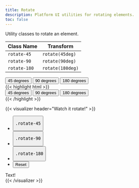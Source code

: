 ```yaml
---
title: Rotate
description: Platform UI utilities for rotating elements.
toc: false
---
```


Utility classes to rotate an element.

<table class="table mb-4">
  <thead>
    <tr>
      <th>Class Name</th>
      <th>Transform</th>
    </tr>
  </thead>
  <tbody>
    <tr>
      <td data-label="Class Name"><code>rotate-45</code></td>
      <td data-label="Transform"><code>rotate(45deg)</code></td>
    </tr>
    <tr>
      <td data-label="Class Name"><code>rotate-90</code></td>
      <td data-label="Transform"><code>rotate(90deg)</code></td>
    </tr>
    <tr>
      <td data-label="Class Name"><code>rotate-180</code></td>
      <td data-label="Transform"><code>rotate(180deg)</code></td>
    </tr>
  </tbody>
</table>

<div class="my-6">
    <div class="button-group">
        <button class="rotate-45 button">45 degrees</button>
        <button class="rotate-90 button">90 degrees</button>
        <button class="rotate-180 button">180 degrees</button>
    </div>
</div>

<div class="mt-3 mb-4">
{{< highlight html >}}
<div class="button-group">
    <button class="rotate-45 button">45 degrees</button>
    <button class="rotate-90 button">90 degrees</button>
    <button class="rotate-180 button">180 degrees</button>
</div>
{{< /highlight >}}
</div>

{{< visualizer header="Watch it rotate!" >}}
<div class="actions block">
  <ul class="list">
    <li>
      <button class="button" data-example-elements="rotate-45">
        <pre>.rotate-45</pre>
      </button>
    </li>
    <li>
      <button class="button" data-example-elements="rotate-90">
        <pre>.rotate-90</pre>
      </button>
    </li>
    <li>
      <button class="button" data-example-elements="rotate-180">
        <pre>.rotate-180</pre>
      </button>
    </li>
    <li>
      <button class="button button--salmon text--white" data-reset="true">
        Reset
      </button>
    </li>
  </ul>
</div>
<div class="results block background--dark p-2" data-default-class="flex flex--justify-center flex--align-center vh-25">
  <div class="abstract-element transition border border--color-white background--light-purple text--white flex flex--align-center flex--justify-center">
    Text!
  </div>
</div>
{{< /visualizer >}}